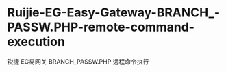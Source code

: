 # Ruijie-EG-Easy-Gateway-BRANCH_-PASSW.PHP-remote-command-execution
锐捷 EG易网关 BRANCH_PASSW.PHP 远程命令执行

